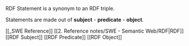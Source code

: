 RDF Statement is a synonym to an RDF triple.

Statements are made out of **subject** - **predicate** - **object**.

[[_SWE Reference]]
[[2. Reference notes/SWE - Semantic Web/RDF|RDF]]
[[RDF Subject]]
[[RDF Predicate]]
[[RDF Object]]